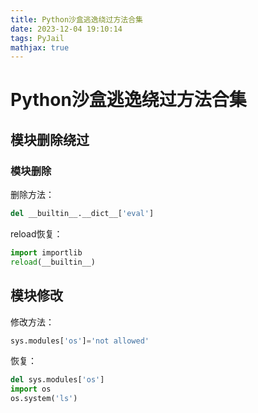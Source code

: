```yaml
---
title: Python沙盒逃逸绕过方法合集
date: 2023-12-04 19:10:14
tags: PyJail
mathjax: true
---
```


# Python沙盒逃逸绕过方法合集

## 模块删除绕过

### 模块删除

删除方法：

```python
del __builtin__.__dict__['eval']
```

reload恢复：

```python
import importlib
reload(__builtin__)
```

## 模块修改

修改方法：

```python
sys.modules['os']='not allowed'
```

恢复：

```python
del sys.modules['os']
import os
os.system('ls')
```

